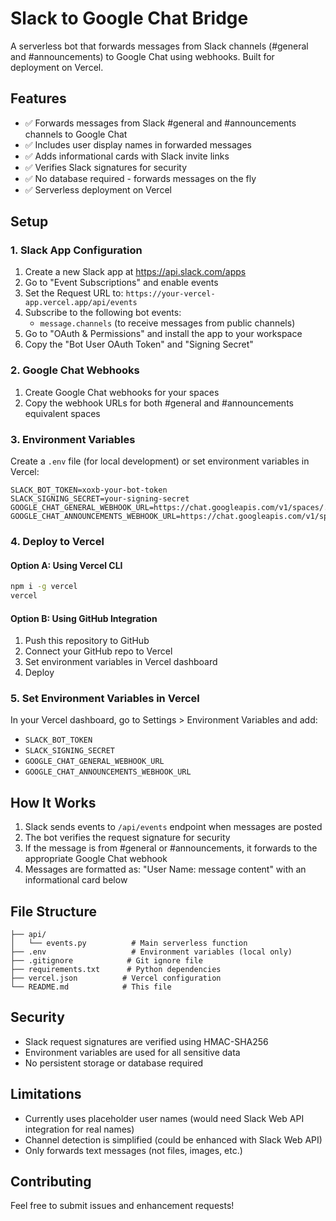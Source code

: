 # Slack to Google Chat Bridge

A serverless bot that forwards messages from Slack channels (#general and #announcements) to Google Chat using webhooks. Built for deployment on Vercel.

## Features

- ✅ Forwards messages from Slack #general and #announcements channels to Google Chat
- ✅ Includes user display names in forwarded messages
- ✅ Adds informational cards with Slack invite links
- ✅ Verifies Slack signatures for security
- ✅ No database required - forwards messages on the fly
- ✅ Serverless deployment on Vercel

## Setup

### 1. Slack App Configuration

1. Create a new Slack app at https://api.slack.com/apps
2. Go to "Event Subscriptions" and enable events
3. Set the Request URL to: `https://your-vercel-app.vercel.app/api/events`
4. Subscribe to the following bot events:
   - `message.channels` (to receive messages from public channels)
5. Go to "OAuth & Permissions" and install the app to your workspace
6. Copy the "Bot User OAuth Token" and "Signing Secret"

### 2. Google Chat Webhooks

1. Create Google Chat webhooks for your spaces
2. Copy the webhook URLs for both #general and #announcements equivalent spaces

### 3. Environment Variables

Create a `.env` file (for local development) or set environment variables in Vercel:

```env
SLACK_BOT_TOKEN=xoxb-your-bot-token
SLACK_SIGNING_SECRET=your-signing-secret
GOOGLE_CHAT_GENERAL_WEBHOOK_URL=https://chat.googleapis.com/v1/spaces/...
GOOGLE_CHAT_ANNOUNCEMENTS_WEBHOOK_URL=https://chat.googleapis.com/v1/spaces/...
```

### 4. Deploy to Vercel

#### Option A: Using Vercel CLI
```bash
npm i -g vercel
vercel
```

#### Option B: Using GitHub Integration
1. Push this repository to GitHub
2. Connect your GitHub repo to Vercel
3. Set environment variables in Vercel dashboard
4. Deploy

### 5. Set Environment Variables in Vercel

In your Vercel dashboard, go to Settings > Environment Variables and add:

- `SLACK_BOT_TOKEN`
- `SLACK_SIGNING_SECRET` 
- `GOOGLE_CHAT_GENERAL_WEBHOOK_URL`
- `GOOGLE_CHAT_ANNOUNCEMENTS_WEBHOOK_URL`

## How It Works

1. Slack sends events to `/api/events` endpoint when messages are posted
2. The bot verifies the request signature for security
3. If the message is from #general or #announcements, it forwards to the appropriate Google Chat webhook
4. Messages are formatted as: "User Name: message content" with an informational card below

## File Structure

```
├── api/
│   └── events.py          # Main serverless function
├── .env                   # Environment variables (local only)
├── .gitignore            # Git ignore file
├── requirements.txt      # Python dependencies
├── vercel.json          # Vercel configuration
└── README.md            # This file
```

## Security

- Slack request signatures are verified using HMAC-SHA256
- Environment variables are used for all sensitive data
- No persistent storage or database required

## Limitations

- Currently uses placeholder user names (would need Slack Web API integration for real names)
- Channel detection is simplified (could be enhanced with Slack Web API)
- Only forwards text messages (not files, images, etc.)

## Contributing

Feel free to submit issues and enhancement requests!
